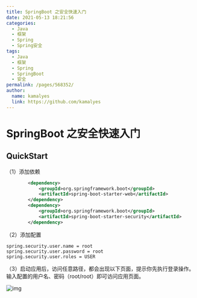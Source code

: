 ```yaml
---
title: SpringBoot 之安全快速入门
date: 2021-05-13 18:21:56
categories: 
  - Java
  - 框架
  - Spring
  - Spring安全
tags: 
  - Java
  - 框架
  - Spring
  - SpringBoot
  - 安全
permalink: /pages/568352/
author: 
  name: kamalyes
  link: https://github.com/kamalyes
---
```


# SpringBoot 之安全快速入门

## QuickStart

（1）添加依赖

```xml
		<dependency>
			<groupId>org.springframework.boot</groupId>
			<artifactId>spring-boot-starter-web</artifactId>
		</dependency>
		<dependency>
			<groupId>org.springframework.boot</groupId>
			<artifactId>spring-boot-starter-security</artifactId>
		</dependency>
```

（2）添加配置

```properties
spring.security.user.name = root
spring.security.user.password = root
spring.security.user.roles = USER
```

（3）启动应用后，访问任意路径，都会出现以下页面，提示你先执行登录操作。输入配置的用户名、密码（root/root）即可访问应用页面。

![img](https://cdn.jsdelivr.net/gh/kamalyes/image-bed@master/snap/image-20191118150326556.png)
